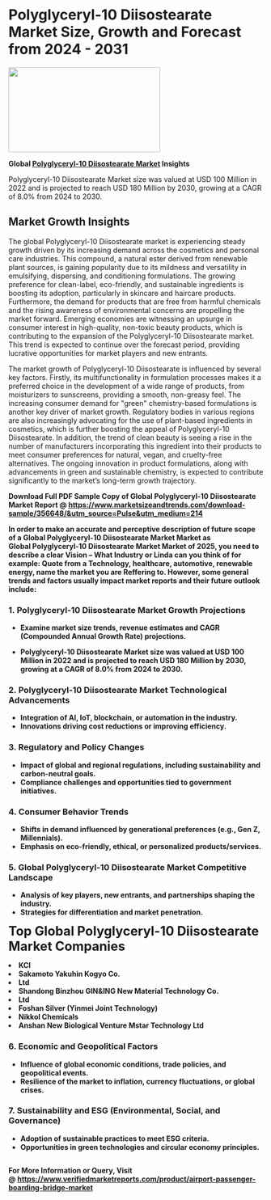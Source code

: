 <H1>Polyglyceryl-10 Diisostearate Market Size, Growth and Forecast from 2024 - 2031</H1><img class="aligncenter size-medium wp-image-584254" src="https://thirdeyenews.in/wp-content/uploads/2024/09/Global-Market-Research-300x168.jpeg" alt="" width="300" height="168" /><p><strong>Global&nbsp;<a href="https://www.marketsizeandtrends.com/download-sample/356648/&amp;utm_source=Pulse&amp;utm_medium=214">Polyglyceryl-10 Diisostearate Market</a> Insights</strong></p><p>Polyglyceryl-10 Diisostearate Market size was valued at USD 100 Million in 2022 and is projected to reach USD 180 Million by 2030, growing at a CAGR of 8.0% from 2024 to 2030.</p><p><h2>Market Growth Insights</h2> <p>The global Polyglyceryl-10 Diisostearate market is experiencing steady growth driven by its increasing demand across the cosmetics and personal care industries. This compound, a natural ester derived from renewable plant sources, is gaining popularity due to its mildness and versatility in emulsifying, dispersing, and conditioning formulations. The growing preference for clean-label, eco-friendly, and sustainable ingredients is boosting its adoption, particularly in skincare and haircare products. Furthermore, the demand for products that are free from harmful chemicals and the rising awareness of environmental concerns are propelling the market forward. Emerging economies are witnessing an upsurge in consumer interest in high-quality, non-toxic beauty products, which is contributing to the expansion of the Polyglyceryl-10 Diisostearate market. This trend is expected to continue over the forecast period, providing lucrative opportunities for market players and new entrants.</p> <p><strong></strong></p> <p>The market growth of Polyglyceryl-10 Diisostearate is influenced by several key factors. Firstly, its multifunctionality in formulation processes makes it a preferred choice in the development of a wide range of products, from moisturizers to sunscreens, providing a smooth, non-greasy feel. The increasing consumer demand for "green" chemistry-based formulations is another key driver of market growth. Regulatory bodies in various regions are also increasingly advocating for the use of plant-based ingredients in cosmetics, which is further boosting the appeal of Polyglyceryl-10 Diisostearate. In addition, the trend of clean beauty is seeing a rise in the number of manufacturers incorporating this ingredient into their products to meet consumer preferences for natural, vegan, and cruelty-free alternatives. The ongoing innovation in product formulations, along with advancements in green and sustainable chemistry, is expected to contribute significantly to the market’s long-term growth trajectory.</p> <p><strong></p><p><span class=""><strong>Download Full PDF Sample Copy of Global Polyglyceryl-10 Diisostearate Market Report</strong> @ <a href="https://www.marketsizeandtrends.com/download-sample/356648/&amp;utm_source=Pulse&amp;utm_medium=214" target="_blank">https://www.marketsizeandtrends.com/download-sample/356648/&amp;utm_source=Pulse&amp;utm_medium=214</a></span></p><p>In order to make an accurate and perceptive description of future scope of a Global&nbsp;Polyglyceryl-10 Diisostearate Market Market as Global&nbsp;Polyglyceryl-10 Diisostearate Market Market of 2025, you need to describe a clear Vision &ndash; What Industry or Linda can you think of for example: Quote from a Technology, healthcare, automotive, renewable energy, name the market you are Reffering to. However, some general trends and factors usually impact market reports and their future outlook include:</p><h3>1.&nbsp;<strong>Polyglyceryl-10 Diisostearate Market Growth Projections</strong></h3><ul><li>Examine market size trends, revenue estimates and CAGR (Compounded Annual Growth Rate) projections.</li><li><p>Polyglyceryl-10 Diisostearate Market size was valued at USD 100 Million in 2022 and is projected to reach USD 180 Million by 2030, growing at a CAGR of 8.0% from 2024 to 2030.</p></li></ul><h3>2.&nbsp;<strong>Polyglyceryl-10 Diisostearate Market Technological Advancements</strong></h3><ul><li>Integration of AI, IoT, blockchain, or automation in the industry.</li><li>Innovations driving cost reductions or improving efficiency.</li></ul><h3>3.&nbsp;<strong>Regulatory and Policy Changes</strong></h3><ul><li>Impact of global and regional regulations, including sustainability and carbon-neutral goals.</li><li>Compliance challenges and opportunities tied to government initiatives.</li></ul><h3>4.&nbsp;<strong>Consumer Behavior Trends</strong></h3><ul><li>Shifts in demand influenced by generational preferences (e.g., Gen Z, Millennials).</li><li>Emphasis on eco-friendly, ethical, or personalized products/services.</li></ul><h3>5.&nbsp;<strong>Global Polyglyceryl-10 Diisostearate Market Competitive Landscape</strong></h3><ul><li>Analysis of key players, new entrants, and partnerships shaping the industry.</li><li>Strategies for differentiation and market penetration.</li></ul><p data-pm-slice="1 1 []"><span style="color: inherit; font-family: inherit; font-size: 25px;">Top Global Polyglyceryl-10 Diisostearate Market Companies</span></p><div class="" data-test-id=""><p><li>KCI</li><li> Sakamoto Yakuhin Kogyo Co.</li><li>Ltd</li><li> Shandong Binzhou GIN&ING New Material Technology Co.</li><li>Ltd</li><li> Foshan Silver (Yinmei Joint Technology)</li><li> Nikkol Chemicals</li><li> Anshan New Biological Venture Mstar Technology Ltd</li></p></div><h3>6.&nbsp;<strong>Economic and Geopolitical Factors</strong></h3><ul><li>Influence of global economic conditions, trade policies, and geopolitical events.</li><li>Resilience of the market to inflation, currency fluctuations, or global crises.</li></ul><h3>7.&nbsp;<strong>Sustainability and ESG (Environmental, Social, and Governance)</strong></h3><ul><li>Adoption of sustainable practices to meet ESG criteria.</li><li>Opportunities in green technologies and circular economy principles.</li></ul><h2><strong style="font-size: 14px;">For More Information or Query, Visit @&nbsp;</strong><a style="background-color: #ffffff; font-size: 14px;" href="https://www.marketsizeandtrends.com/report/polyglyceryl-10-diisostearate-market/" target="_blank">https://www.verifiedmarketreports.com/product/airport-passenger-boarding-bridge-market</a></h2>
